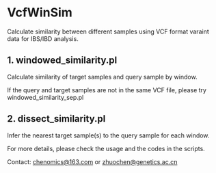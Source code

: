 # VcfWinSim

Calculate similarity between different samples using VCF format varaint data for IBS/IBD analysis.

## 1. windowed_similarity.pl

Calculate similarity of target samples and query sample by window.

If the query and target samples are not in the same VCF file, please try windowed_similarity_sep.pl

## 2. dissect_similarity.pl

Infer the nearest target sample(s) to the query sample for each window.

For more details, please check the usage and the codes in the scripts.

Contact: chenomics@163.com or zhuochen@genetics.ac.cn
